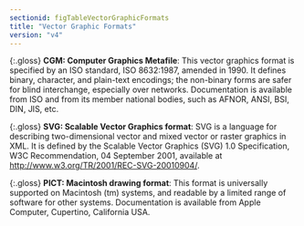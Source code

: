 ```yaml
---
sectionid: figTableVectorGraphicFormats
title: "Vector Graphic Formats"
version: "v4"
---
```


{:.gloss}
**CGM: Computer Graphics Metafile**: This vector graphics format is specified by an ISO standard, ISO 8632:1987, amended in 1990. It defines binary, character, and plain-text encodings; the non-binary forms are safer for blind interchange, especially over networks. Documentation is available from ISO and from its member national bodies, such as AFNOR, ANSI, BSI, DIN, JIS, etc.

{:.gloss}
**SVG: Scalable Vector Graphics format**: SVG is a language for describing two-dimensional vector and mixed vector or raster graphics in XML. It is defined by the Scalable Vector Graphics (SVG) 1.0 Specification, W3C Recommendation, 04 September 2001, available at http://www.w3.org/TR/2001/REC-SVG-20010904/.

{:.gloss}
**PICT: Macintosh drawing format**: This format is universally supported on Macintosh (tm) systems, and readable by a limited range of software for other systems. Documentation is available from Apple Computer, Cupertino, California USA.

